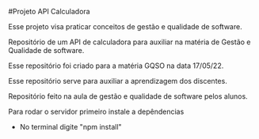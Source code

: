 #Projeto API Calculadora 

Esse projeto visa praticar conceitos de gestão e qualidade de software. 

Repositório de um API de calculadora para auxiliar na matéria de Gestão e Qualidade de software.

Esse repositório foi criado para a matéria GQSO na data 17/05/22. 

Esse repositório serve para auxiliar a aprendizagem dos discentes.

Repositório feito na aula de gestão e qualidade de software pelos alunos.

Para rodar o servidor primeiro instale a depêndencias
 - No terminal digite "npm install"